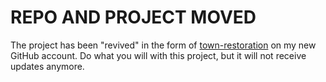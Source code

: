 # REPO AND PROJECT MOVED
The project has been "revived" in the form of [town-restoration](https://github.com/zUltimaPG3D/town-restoration) on my new GitHub account.
Do what you will with this project, but it will not receive updates anymore.
